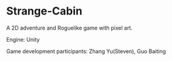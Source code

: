 # Strange-Cabin

A 2D adventure and Roguelike game with pixel art.

Engine: Unity

Game development participants: Zhang Yu(Steven), Guo Baiting

